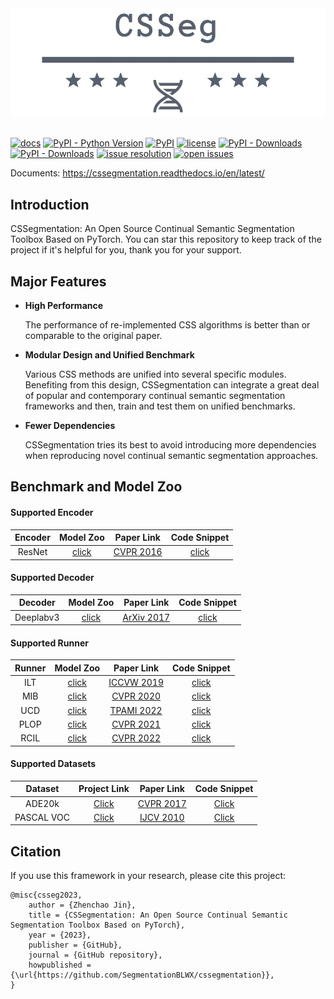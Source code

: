<div align="center">
  <img src="./docs/logo.png" width="600"/>
</div>
<br />

[![docs](https://img.shields.io/badge/docs-latest-blue)](https://cssegmentation.readthedocs.io/en/latest/)
[![PyPI - Python Version](https://img.shields.io/pypi/pyversions/cssegmentation)](https://pypi.org/project/cssegmentation/)
[![PyPI](https://img.shields.io/pypi/v/cssegmentation)](https://pypi.org/project/cssegmentation)
[![license](https://img.shields.io/github/license/SegmentationBLWX/cssegmentation.svg)](https://github.com/SegmentationBLWX/cssegmentation/blob/master/LICENSE)
[![PyPI - Downloads](https://pepy.tech/badge/cssegmentation)](https://pypi.org/project/cssegmentation/)
[![PyPI - Downloads](https://img.shields.io/pypi/dm/cssegmentation?style=flat-square)](https://pypi.org/project/cssegmentation/)
[![issue resolution](https://isitmaintained.com/badge/resolution/SegmentationBLWX/cssegmentation.svg)](https://github.com/SegmentationBLWX/cssegmentation/issues)
[![open issues](https://isitmaintained.com/badge/open/SegmentationBLWX/cssegmentation.svg)](https://github.com/SegmentationBLWX/cssegmentation/issues)

Documents: https://cssegmentation.readthedocs.io/en/latest/


## Introduction

CSSegmentation: An Open Source Continual Semantic Segmentation Toolbox Based on PyTorch.
You can star this repository to keep track of the project if it's helpful for you, thank you for your support.


## Major Features

- **High Performance**

  The performance of re-implemented CSS algorithms is better than or comparable to the original paper.
 
- **Modular Design and Unified Benchmark**
  
  Various CSS methods are unified into several specific modules.
  Benefiting from this design, CSSegmentation can integrate a great deal of popular and contemporary continual semantic segmentation frameworks and then, train and test them on unified benchmarks.
  
- **Fewer Dependencies**

  CSSegmentation tries its best to avoid introducing more dependencies when reproducing novel continual semantic segmentation approaches.
  

## Benchmark and Model Zoo

#### Supported Encoder

| Encoder                | Model Zoo                                                   | Paper Link                                                    | Code Snippet                                             |
| :-:                    | :-:                                                         | :-:                                                           | :-:                                                      |
| ResNet                 | [click](./docs/modelzoo/mib)                                | [CVPR 2016](https://arxiv.org/pdf/1512.03385.pdf)             | [click](./csseg/modules/models/encoders/resnet.py)       |

#### Supported Decoder

| Decoder                | Model Zoo                                                   | Paper Link                                                    | Code Snippet                                             |
| :-:                    | :-:                                                         | :-:                                                           | :-:                                                      |
| Deeplabv3              | [click](./docs/modelzoo/mib)                                | [ArXiv 2017](https://arxiv.org/pdf/1706.05587.pdf)            | [click](./csseg/modules/models/decoders/aspphead.py)     |

#### Supported Runner

| Runner                 | Model Zoo                                                   | Paper Link                                                    | Code Snippet                                             |
| :-:                    | :-:                                                         | :-:                                                           | :-:                                                      |
| ILT                    | [click](./docs/modelzoo/ilt)                                | [ICCVW 2019](https://arxiv.org/pdf/1907.13372.pdf)            | [click](./csseg/modules/runners/ilt.py)                  |
| MIB                    | [click](./docs/modelzoo/mib)                                | [CVPR 2020](https://arxiv.org/pdf/2002.00718.pdf)             | [click](./csseg/modules/runners/mib.py)                  |
| UCD                    | [click](./docs/modelzoo/ucd)                                | [TPAMI 2022](https://arxiv.org/pdf/2203.14098.pdf)            | [click](./csseg/modules/runners/ucd.py)                  |
| PLOP                   | [click](./docs/modelzoo/plop)                               | [CVPR 2021](https://arxiv.org/pdf/2011.11390.pdf)             | [click](./csseg/modules/runners/plop.py)                 |
| RCIL                   | [click](./docs/modelzoo/rcil)                               | [CVPR 2022](https://arxiv.org/pdf/2203.05402.pdf)             | [click](./csseg/modules/runners/rcil.py)                 |

#### Supported Datasets

| Dataset                | Project Link                                                                               | Paper Link                                                                                | Code Snippet                                             |
| :-:                    | :-:                                                                                        | :-:                                                                                       | :-:                                                      |
| ADE20k                 | [Click](https://groups.csail.mit.edu/vision/datasets/ADE20K/)                              | [CVPR 2017](https://arxiv.org/pdf/1608.05442.pdf)                                         | [Click](./csseg/modules/datasets/ade20k.py)              |
| PASCAL VOC             | [Click](http://host.robots.ox.ac.uk/pascal/VOC/)                                           | [IJCV 2010](http://host.robots.ox.ac.uk/pascal/VOC/pubs/everingham10.pdf)                 | [Click](./csseg/modules/datasets/voc.py)                 |


## Citation

If you use this framework in your research, please cite this project:

```
@misc{csseg2023,
    author = {Zhenchao Jin},
    title = {CSSegmentation: An Open Source Continual Semantic Segmentation Toolbox Based on PyTorch},
    year = {2023},
    publisher = {GitHub},
    journal = {GitHub repository},
    howpublished = {\url{https://github.com/SegmentationBLWX/cssegmentation}},
}
```